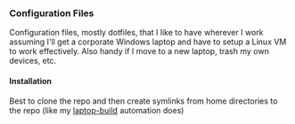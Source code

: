 ### Configuration Files

Configuration files, mostly dotfiles, that I like to have wherever I work assuming I'll get a corporate Windows laptop and have to setup a Linux VM to
work effectively. Also handy if I move to a new laptop, trash my own devices, etc.

#### Installation

Best to clone the repo and then create symlinks from home directories to the repo (like my [laptop-build](https://github.com/wicksy/laptop-build) automation does)
